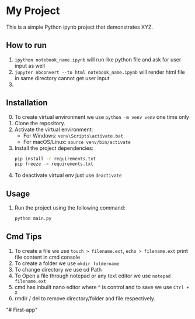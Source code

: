 # My Project

This is a simple Python ipynb project that demonstrates XYZ.

## How to run
1. `ipython notebook_name.ipynb` will run like python file and ask for user input as well
2. `jupyter nbconvert --to html notebook_name.ipynb` will render html file in same directory cannot get user input
3. 

## Installation

0. To create virtual environment we use `python -m venv venv` one time only
1. Clone the repository.
2. Activate the virtual environment:
    - For Windows: `venv\Scripts\activate.bat`
    - For macOS/Linux: `source venv/bin/activate`
3. Install the project dependencies:
    ```bash
    pip install -r requirements.txt
    pip freeze -> requirements.txt
    ```
4. To deactivate virtual env just use `deactivate`


## Usage

1. Run the project using the following command:
   ```bash
   python main.py
   ```

## Cmd Tips

1. To create a file we use `touch > filename.ext`, `echo > filename.ext` print file content in cmd console
2. To create a folder we use `mkdir foldername`
3. To change directory we use cd Path
4. To Open a file through notepad or any text editor we use `notepad filename.ext`
5. cmd has inbuilt nano editor where ^ is control and to save we use `Ctrl + X`
6. rmdir / del to remove directory/folder and file respectively.



"# First-app" 
